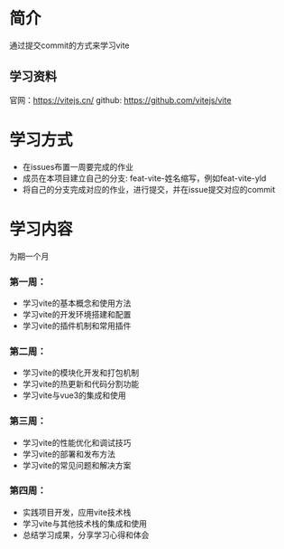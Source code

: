 # 简介
通过提交commit的方式来学习vite

## 学习资料
官网：https://vitejs.cn/
github: https://github.com/vitejs/vite

# 学习方式
- 在issues布置一周要完成的作业
- 成员在本项目建立自己的分支: feat-vite-姓名缩写，例如feat-vite-yld
- 将自己的分支完成对应的作业，进行提交，并在issue提交对应的commit

# 学习内容
为期一个月
### 第一周：

- 学习vite的基本概念和使用方法
- 学习vite的开发环境搭建和配置
- 学习vite的插件机制和常用插件
### 第二周：

- 学习vite的模块化开发和打包机制
- 学习vite的热更新和代码分割功能
- 学习vite与vue3的集成和使用

### 第三周：

- 学习vite的性能优化和调试技巧
- 学习vite的部署和发布方法
- 学习vite的常见问题和解决方案

### 第四周：

- 实践项目开发，应用vite技术栈
- 学习vite与其他技术栈的集成和使用
- 总结学习成果，分享学习心得和体会
